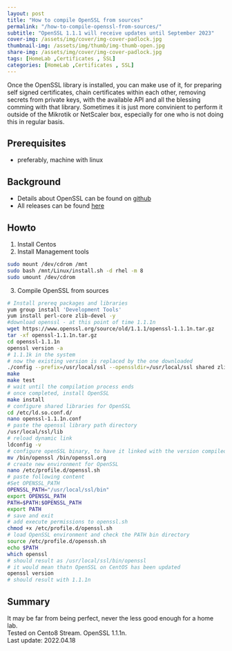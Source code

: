 ```yaml
---
layout: post
title: "How to compile OpenSSL from sources"
permalink: "/how-to-compile-openssl-from-sources/"
subtitle: "OpenSSL 1.1.1 will receive updates until September 2023"
cover-img: /assets/img/cover/img-cover-padlock.jpg
thumbnail-img: /assets/img/thumb/img-thumb-open.jpg
share-img: /assets/img/cover/img-cover-padlock.jpg
tags: [HomeLab ,Certificates , SSL]
categories: [HomeLab ,Certificates , SSL]
---
```

Once the OpenSSL library is installed, you can make use of it, for preparing self signed certificates, chain certificates within each other, removing secrets from private keys, with the available API and all the blessing comming with that library. Sometimes it is just more convinient to perform it outside of the Mikrotik or NetScaler box, especially for one who is not doing this in regular basis.

## Prerequisites
+ preferably, machine with linux

## Background
+ Details about OpenSSL can be found on [github](https://github.com/openssl/openssl)
+ All releases can be found [here](https://www.openssl.org/source/old/)

## Howto
1. Install Centos
2. Install Management tools
```bash
sudo mount /dev/cdrom /mnt
sudo bash /mnt/Linux/install.sh -d rhel -m 8
sudo umount /dev/cdrom
```
3. Compile OpenSSL from sources
```bash
# Install prereq packages and libraries
yum group install 'Development Tools'
yum install perl-core zlib-devel -y
#download openssl - at this point of time 1.1.1n
wget https://www.openssl.org/source/old/1.1.1/openssl-1.1.1n.tar.gz
tar -xf openssl-1.1.1n.tar.gz
cd openssl-1.1.1n
openssl version -a
# 1.1.1k in the system
# now the existing version is replaced by the one downloaded
./config --prefix=/usr/local/ssl --openssldir=/usr/local/ssl shared zlib
make
make test
# wait until the compilation process ends
# once completed, install OpenSSL
make install
# configure shared libraries for OpenSSL
cd /etc/ld.so.conf.d/
nano openssl-1.1.1n.conf
# paste the openssl library path directory
/usr/local/ssl/lib
# reload dynamic link
ldconfig -v
# configure openSSL binary, to have it linked with the version compiled
mv /bin/openssl /bin/openssl.org
# create new environment for OpenSSL
nano /etc/profile.d/openssl.sh
# paste following content
#Set OPENSSL_PATH
OPENSSL_PATH="/usr/local/ssl/bin"
export OPENSSL_PATH
PATH=$PATH:$OPENSSL_PATH
export PATH
# save and exit
# add execute permissions to openssl.sh
chmod +x /etc/profile.d/openssl.sh
# load OpenSSL environment and check the PATH bin directory
source /etc/profile.d/openssh.sh
echo $PATH
which openssl
# should result as /usr/local/ssl/bin/openssl
# it would mean thatn OpenSSL on CentOS has been updated
openssl version
# should result with 1.1.1n
```

## Summary
It may be far from being perfect, never the less good enough for a home lab.<br>
Tested on Cento8 Stream. OpenSSL 1.1.1n.<br>
Last update: 2022.04.18